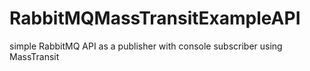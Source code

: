 # RabbitMQMassTransitExampleAPI
simple RabbitMQ API as a publisher with console subscriber using MassTransit
